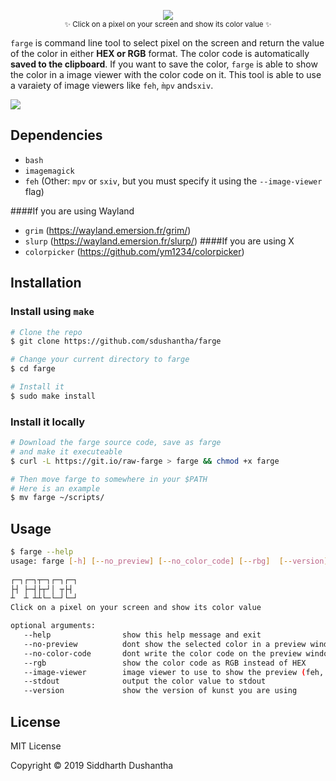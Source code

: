 <p align="center"><img src="extra/farge_logo.png"><br><sub>✨ Click on a pixel on your screen and show its color value ✨</sub></p>

```farge``` is command line tool to select pixel on the screen and return the
value of the color in either **HEX or RGB** format. The color code is
automatically **saved to the clipboard**. If you want to save the color, 
```farge``` is able to show the color in a image viewer with the color code on
it. This tool is able to use a varaiety of image viewers like ```feh```,
```m̀pv``` and```sxiv```.

<p align="left">
<img src="extra/farge.gif">
</a>
</p>

## Dependencies
- ```bash```
- ```imagemagick```
- ```feh``` (Other: ```mpv``` or ```sxiv```, but you must specify it using the ```--image-viewer``` flag)

####If you are using Wayland
- ```grim``` (https://wayland.emersion.fr/grim/)
- ```slurp``` (https://wayland.emersion.fr/slurp/)
####If you are using X
- ```colorpicker``` (https://github.com/ym1234/colorpicker)




## Installation
### Install using ```make```
```bash
# Clone the repo
$ git clone https://github.com/sdushantha/farge

# Change your current directory to farge
$ cd farge

# Install it
$ sudo make install
```

### Install it locally

```bash
# Download the farge source code, save as farge
# and make it executeable
$ curl -L https://git.io/raw-farge > farge && chmod +x farge

# Then move farge to somewhere in your $PATH
# Here is an example
$ mv farge ~/scripts/
```

## Usage
```bash
$ farge --help
usage: farge [-h] [--no_preview] [--no_color_code] [--rbg]  [--version]
 
┌─┐┌─┐┬─┐┌─┐┌─┐
├┤ ├─┤├┬┘│ ┬├┤ 
┴  ┴ ┴┴└─└─┘└─┘
Click on a pixel on your screen and show its color value

optional arguments:
   --help                show this help message and exit
   --no-preview          dont show the selected color in a preview window
   --no-color-code       dont write the color code on the preview window
   --rgb                 show the color code as RGB instead of HEX
   --image-viewer        image viewer to use to show the preview (feh, mpv, sxiv)
   --stdout              output the color value to stdout
   --version             show the version of kunst you are using
```

## License
MIT License

Copyright © 2019 Siddharth Dushantha
